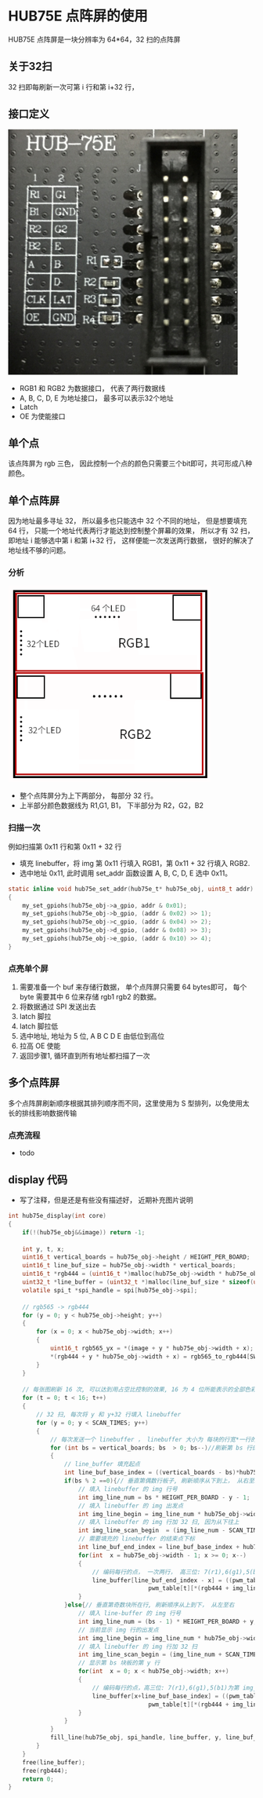 # HUB75E 点阵屏的使用

HUB75E 点阵屏是一块分辨率为 64*64，32 扫的点阵屏

## 关于32扫

32 扫即每刷新一次可第 i 行和第 i+32 行， 

## 接口定义

<img src="img/hub75e_connector.jpg" height=500>

* RGB1 和 RGB2 为数据接口， 代表了两行数据线
* A, B, C, D, E 为地址接口， 最多可以表示32个地址
* Latch
* OE 为使能接口

## 单个点

该点阵屏为 rgb 三色， 因此控制一个点的颜色只需要三个bit即可，共可形成八种颜色。

## 单个点阵屏

因为地址最多寻址 32， 所以最多也只能选中 32 个不同的地址， 但是想要填充 64 行， 只能一个地址代表两行才能达到控制整个屏幕的效果， 所以才有 32 扫，即地址 i 能够选中第 i 和第 i+32 行， 这样便能一次发送两行数据， 很好的解决了地址线不够的问题。

### 分析

<img src="img/gimp_01.png" height=400>

* 整个点阵屏分为上下两部分， 每部分 32 行。
* 上半部分颜色数据线为 R1,G1, B1， 下半部分为 R2，G2，B2

### 扫描一次

例如扫描第 0x11 行和第 0x11 + 32 行

* 填充 linebuffer，将 img 第 0x11 行填入 RGB1，第 0x11 + 32 行填入 RGB2.
* 选中地址 0x11, 此时调用 set_addr 函数设置  A, B, C, D, E 选中 0x11。

```c
static inline void hub75e_set_addr(hub75e_t* hub75e_obj, uint8_t addr)
{
    my_set_gpiohs(hub75e_obj->a_gpio, addr & 0x01);
    my_set_gpiohs(hub75e_obj->b_gpio, (addr & 0x02) >> 1);
    my_set_gpiohs(hub75e_obj->c_gpio, (addr & 0x04) >> 2);
    my_set_gpiohs(hub75e_obj->d_gpio, (addr & 0x08) >> 3);
    my_set_gpiohs(hub75e_obj->e_gpio, (addr & 0x10) >> 4);
}
```

### 点亮单个屏

1. 需要准备一个 buf 来存储行数据， 单个点阵屏只需要 64 bytes即可， 每个 byte 需要其中 6 位来存储 rgb1 rgb2 的数据。
2. 将数据通过 SPI 发送出去
3. latch 脚拉
4. latch 脚拉低
5. 选中地址, 地址为 5 位, A B C D E 由低位到高位
6. 拉高 OE 使能
7. 返回步骤1, 循环直到所有地址都扫描了一次

## 多个点阵屏

多个点阵屏刷新顺序根据其排列顺序而不同，这里使用为 S 型排列，以免使用太长的排线影响数据传输

### 点亮流程

* todo

## display 代码

* 写了注释，但是还是有些没有描述好， 近期补充图片说明

```c
int hub75e_display(int core)
{
    if(!(hub75e_obj&&image)) return -1;

    int y, t, x;
    uint16_t vertical_boards = hub75e_obj->height / HEIGHT_PER_BOARD;
    uint16_t line_buf_size = hub75e_obj->width * vertical_boards;
    uint16_t *rgb444 = (uint16_t *)malloc(hub75e_obj->width * hub75e_obj->height * sizeof(uint16_t));
    uint32_t *line_buffer = (uint32_t *)malloc(line_buf_size * sizeof(uint32_t));
    volatile spi_t *spi_handle = spi[hub75e_obj->spi];
    
    // rgb565 -> rgb444
    for (y = 0; y < hub75e_obj->height; y++)
    {
        for (x = 0; x < hub75e_obj->width; x++)
        {
            uint16_t rgb565_yx = *(image + y * hub75e_obj->width + x);
            *(rgb444 + y * hub75e_obj->width + x) = rgb565_to_rgb444[SWAP_TO_MP16(rgb565_yx)];
        }
    }
    
    // 每张图刷新 16 次, 可以达到用占空比控制的效果, 16 为 4 位所能表示的全部色彩
    for (t = 0; t < 16; t++)
    {
        // 32 扫, 每次将 y 和 y+32 行填入 linebuffer       
        for (y = 0; y < SCAN_TIMES; y++)
        {
            // 每次发送一个 linebuffer ， linebuffer 大小为 每块的行宽*一行的块数*竖直的板子数
            for (int bs = vertical_boards; bs  > 0; bs--)//刷新第 bs 行的板子， 板子总行数为 vertical_boards
            {
                // line_buffer 填充起点
                int line_buf_base_index = ((vertical_boards - bs)*hub75e_obj->width);
                if(bs % 2 ==0){// 垂直第偶数行板子, 刷新顺序从下到上， 从右至左
                    // 填入 linebuffer 的 img 行号
                    int img_line_num = bs * HEIGHT_PER_BOARD - y - 1;
                    // 填入 linebuffer 的 img 出发点
                    int img_line_begin = img_line_num * hub75e_obj->width;
                    // 填入 linebuffer 的 img 行加 32 扫, 因为从下往上
                    int img_line_scan_begin  = (img_line_num - SCAN_TIMES) * hub75e_obj->width;
                    // 需要填充的 linebuffer 的结束点下标
                    int line_buf_end_index = line_buf_base_index + hub75e_obj->width - 1;
                    for(int  x = hub75e_obj->width - 1; x >= 0; x--)
                    {
                        // 编码每行的点， 一次两行， 高三位: 7(r1),6(g1),5(b1)为第 img_line_num 行), 后三位: 4(r2),3(g2),2(b2) 为第 img_line_num - SCAN_TIMES 行)
                        line_buffer[line_buf_end_index - x] = ((pwm_table[t][*(rgb444 + img_line_begin + x)]) | \
                                        pwm_table[t][*(rgb444 + img_line_scan_begin + x)] >> 3);
                    }
                }else{// 垂直第奇数块所在行, 刷新顺序从上到下， 从左至右
                    // 填入 line-buffer 的 img 行号
                    int img_line_num = (bs - 1) * HEIGHT_PER_BOARD + y;
                    // 当前显示 img 行的出发点
                    int img_line_begin = img_line_num * hub75e_obj->width;
                    // 填入 linebuffer 的 img 行加 32 扫
                    int img_line_scan_begin = (img_line_num + SCAN_TIMES) * hub75e_obj->width;
                    // 显示第 bs 块板的第 y 行
                    for(int  x = 0; x < hub75e_obj->width; x++)
                    {
                        // 编码每行的点，高三位: 7(r1),6(g1),5(b1)为第 img_line_num 行), 后三位: 4(r2),3(g2),2(b2) 为第 img_line_num + SCAN_TIMES 行)
                        line_buffer[x+line_buf_base_index] = ((pwm_table[t][*(rgb444 + img_line_begin + x)]) | \
                                        pwm_table[t][*(rgb444 + img_line_scan_begin + x)] >> 3);
                    }
                }
            }            
            fill_line(hub75e_obj, spi_handle, line_buffer, y, line_buf_size); // 发送行数据
        }
    }   
    free(line_buffer);
    free(rgb444);
    return 0;
}
```
